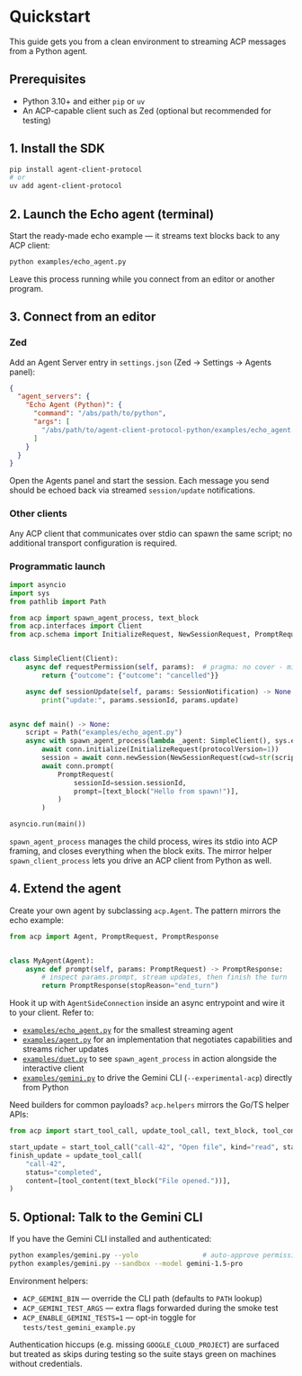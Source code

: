 # Quickstart

This guide gets you from a clean environment to streaming ACP messages from a Python agent.

## Prerequisites

- Python 3.10+ and either `pip` or `uv`
- An ACP-capable client such as Zed (optional but recommended for testing)

## 1. Install the SDK

```bash
pip install agent-client-protocol
# or
uv add agent-client-protocol
```

## 2. Launch the Echo agent (terminal)

Start the ready-made echo example — it streams text blocks back to any ACP client:

```bash
python examples/echo_agent.py
```

Leave this process running while you connect from an editor or another program.

## 3. Connect from an editor

### Zed

Add an Agent Server entry in `settings.json` (Zed → Settings → Agents panel):

```json
{
  "agent_servers": {
    "Echo Agent (Python)": {
      "command": "/abs/path/to/python",
      "args": [
        "/abs/path/to/agent-client-protocol-python/examples/echo_agent.py"
      ]
    }
  }
}
```

Open the Agents panel and start the session. Each message you send should be echoed back via streamed `session/update` notifications.

### Other clients

Any ACP client that communicates over stdio can spawn the same script; no additional transport configuration is required.

### Programmatic launch

```python
import asyncio
import sys
from pathlib import Path

from acp import spawn_agent_process, text_block
from acp.interfaces import Client
from acp.schema import InitializeRequest, NewSessionRequest, PromptRequest, SessionNotification


class SimpleClient(Client):
    async def requestPermission(self, params):  # pragma: no cover - minimal stub
        return {"outcome": {"outcome": "cancelled"}}

    async def sessionUpdate(self, params: SessionNotification) -> None:
        print("update:", params.sessionId, params.update)


async def main() -> None:
    script = Path("examples/echo_agent.py")
    async with spawn_agent_process(lambda _agent: SimpleClient(), sys.executable, str(script)) as (conn, _proc):
        await conn.initialize(InitializeRequest(protocolVersion=1))
        session = await conn.newSession(NewSessionRequest(cwd=str(script.parent), mcpServers=[]))
        await conn.prompt(
            PromptRequest(
                sessionId=session.sessionId,
                prompt=[text_block("Hello from spawn!")],
            )
        )

asyncio.run(main())
```

`spawn_agent_process` manages the child process, wires its stdio into ACP framing, and closes everything when the block exits. The mirror helper `spawn_client_process` lets you drive an ACP client from Python as well.

## 4. Extend the agent

Create your own agent by subclassing `acp.Agent`. The pattern mirrors the echo example:

```python
from acp import Agent, PromptRequest, PromptResponse


class MyAgent(Agent):
    async def prompt(self, params: PromptRequest) -> PromptResponse:
        # inspect params.prompt, stream updates, then finish the turn
        return PromptResponse(stopReason="end_turn")
```

Hook it up with `AgentSideConnection` inside an async entrypoint and wire it to your client. Refer to:

- [`examples/echo_agent.py`](https://github.com/psiace/agent-client-protocol-python/blob/main/examples/echo_agent.py) for the smallest streaming agent
- [`examples/agent.py`](https://github.com/psiace/agent-client-protocol-python/blob/main/examples/agent.py) for an implementation that negotiates capabilities and streams richer updates
- [`examples/duet.py`](https://github.com/psiace/agent-client-protocol-python/blob/main/examples/duet.py) to see `spawn_agent_process` in action alongside the interactive client
- [`examples/gemini.py`](https://github.com/psiace/agent-client-protocol-python/blob/main/examples/gemini.py) to drive the Gemini CLI (`--experimental-acp`) directly from Python

Need builders for common payloads? `acp.helpers` mirrors the Go/TS helper APIs:

```python
from acp import start_tool_call, update_tool_call, text_block, tool_content

start_update = start_tool_call("call-42", "Open file", kind="read", status="pending")
finish_update = update_tool_call(
    "call-42",
    status="completed",
    content=[tool_content(text_block("File opened."))],
)
```

## 5. Optional: Talk to the Gemini CLI

If you have the Gemini CLI installed and authenticated:

```bash
python examples/gemini.py --yolo                # auto-approve permission prompts
python examples/gemini.py --sandbox --model gemini-1.5-pro
```

Environment helpers:

- `ACP_GEMINI_BIN` — override the CLI path (defaults to `PATH` lookup)
- `ACP_GEMINI_TEST_ARGS` — extra flags forwarded during the smoke test
- `ACP_ENABLE_GEMINI_TESTS=1` — opt-in toggle for `tests/test_gemini_example.py`

Authentication hiccups (e.g. missing `GOOGLE_CLOUD_PROJECT`) are surfaced but treated as skips during testing so the suite stays green on machines without credentials.
